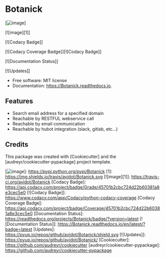 Botanick
========

[![image]]

[![image][1]]

[![Codacy Badge]]

[![Codacy Coverage Badge]][![Codacy Badge]]

[![Documentation Status]]

[![Updates]]

-   Free software: MIT license
-   Documentation: <https://Botanick.readthedocs.io>.

Features
--------

-   Search email address for a specified domain
-   Reachable by RESTFUL webservice call
-   Reachable by email communication
-   Reachable by hubot integration (slack, gitlab, etc…)

Credits
-------

This package was created with [Cookiecutter] and the [audreyr/cookiecutter-pypackage] project template.

  [image]: https://img.shields.io/pypi/v/Botanick.svg
  [![image]]: https://pypi.python.org/pypi/Botanick
  [1]: https://img.shields.io/travis/avidot/Botanick.svg
  [![image][1]]: https://travis-ci.org/avidot/Botanick
  [Codacy Badge]: https://api.codacy.com/project/badge/Grade/45701b2cbc724d22b60381a8e3cec5e0
  [![Codacy Badge]]: https://www.codacy.com/app/Codacy/python-codacy-coverage
  [Codacy Coverage Badge]: https://api.codacy.com/project/badge/Coverage/45701b2cbc724d22b60381a8e3cec5e0
  [Documentation Status]: https://readthedocs.org/projects/Botanick/badge/?version=latest
  [![Documentation Status]]: https://Botanick.readthedocs.io/en/latest/?badge=latest
  [Updates]: https://pyup.io/repos/github/avidot/Botanick/shield.svg
  [![Updates]]: https://pyup.io/repos/github/avidot/Botanick/
  [Cookiecutter]: https://github.com/audreyr/cookiecutter
  [audreyr/cookiecutter-pypackage]: https://github.com/audreyr/cookiecutter-pypackage
